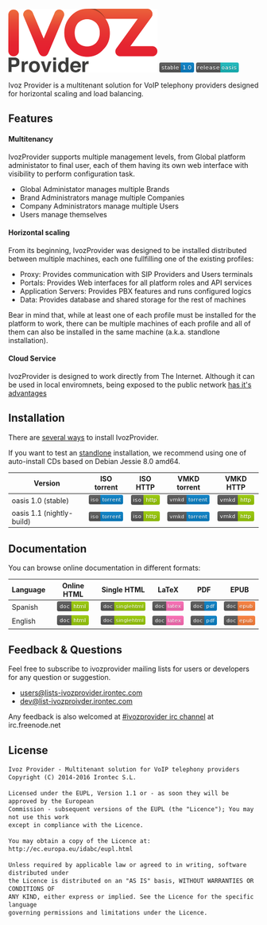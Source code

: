 ![IvozProvider Logo](portals/public/images/logoprovider.png) ![stable](portals/public/images/stable-1.0-blue.png) ![release](portals/public/images/release-oasis-14b9bc.png)

Ivoz Provider is a multitenant solution for VoIP telephony providers designed for horizontal scaling and load balancing.

## Features
#### Multitenancy
IvozProvider supports multiple management levels, from Global platform administator to final user, each of them having its own web interface with visibility to perform configuration task.

 * Global Administator manages multiple Brands
 * Brand Administrators manage multiple Companies
 * Company Administrators manage multiple Users
 * Users manage themselves

#### Horizontal scaling
From its beginning, IvozProvider was designed to be installed distributed between multiple machines, each one fullfilling one of the existing profiles:

 * Proxy: Provides communication with SIP Providers and Users terminals
 * Portals: Provides Web interfaces for all platform roles and API services
 * Application Servers: Provides PBX features and runs configured logics
 * Data: Provides database and shared storage for the rest of machines

Bear in mind that, while at least one of each profile must be installed for the platform to work, there can be multiple machines of each profile and all of them can also be installed in the same machine (a.k.a. standlone installation).

#### Cloud Service
IvozProvider is designed to work directly from The Internet. Although it can be used in local enviromnets, being exposed to the public network [has it's advantages](https://ironart3mis.github.io/ivozprovider/es/intro/what_is_ivozprovider.html#expuesta-a-la-red-publica)

## Installation

There are [several ways](https://ironart3mis.github.io/ivozprovider/en/installation) to install IvozProvider. 

If you want to test an [standlone](https://ironart3mis.github.io/ivozprovider/en/installation/install_types.html#instalacion-standalone) installation, we recommend using one of auto-install CDs based on Debian Jessie 8.0 amd64.


| Version  | ISO torrent | ISO HTTP | VMKD torrent | VMKD HTTP |
|----------|:-----------:|:--------:|:------------:|:---------:|
|oasis 1.0 (stable) | [![iso torrent](portals/public/images/iso-torrent-blue.png)](http://daily.ivozprovider.irontec.com/torrents/ivozprovider-1.0-oasis-amd64-iso.torrent) |[![iso http](portals/public/images/iso-http-green.png)](http://daily.ivozprovider.irontec.com/torrents/ivozprovider-1.0-oasis-amd64.iso)| [![vmkd torrent](portals/public/images/vmkd-torrent-blue.png)](http://daily.ivozprovider.irontec.com/torrents/ivozprovider-1.0-oasis-amd64.torrent) |[![vmkd http](portals/public/images/vmkd-http-green.png)](http://daily.ivozprovider.irontec.com/torrents/ivozprovider-1.0-oasis-amd64.iso)|
|oasis 1.1 (nightly-build) | [![iso torrent](portals/public/images/iso-torrent-blue.png)](http://daily.ivozprovider.irontec.com/torrents/ivozprovider-1.0-oasis-amd64-iso.torrent) |[![iso http](portals/public/images/iso-http-green.png)](http://daily.ivozprovider.irontec.com/torrents/ivozprovider-1.0-oasis-amd64.iso)| [![vmkd torrent](portals/public/images/vmkd-torrent-blue.png)](http://daily.ivozprovider.irontec.com/torrents/ivozprovider-1.0-oasis-amd64.torrent) |[![vmkd http](portals/public/images/vmkd-http-green.png)](http://daily.ivozprovider.irontec.com/torrents/ivozprovider-1.0-oasis-amd64.iso)|


## Documentation

You can browse online documentation in different formats:

| Language | Online HTML | Single HTML | LaTeX | PDF | EPUB |
|----------|:-----------:|:-----------:|:-----:|:---:|:----:|
| Spanish  | [![badge html](portals/public/images/doc-html-green.png)](https://ironArt3mis.github.io/ivozprovider/es) | [![badge singlehtml](portals/public/images/doc-singlehtml-green.png)](https://ironArt3mis.github.io/ivozprovider/essingle) | [![badge latex](portals/public/images/doc-latex-ff69b4.png)](https://ironart3mis.github.io/ivozprovider/eslatex/IvozProvider-1.0-oasis.tex) | [![badge pdf](portals/public/images/doc-pdf-blue.png)](https://ironart3mis.github.io/ivozprovider/eslatex/IvozProvider-1.0-oasis.pdf) | [![badge epub](portals/public/images/doc-epub-orange.png)](https://ironart3mis.github.io/ivozprovider/esepub/IvozProvider-1.0-oasis.epub) |
| English  | [![badge html](portals/public/images/doc-html-green.png)](https://ironArt3mis.github.io/ivozprovider/en) | [![badge singlehtml](portals/public/images/doc-singlehtml-green.png)](https://ironArt3mis.github.io/ivozprovider/ensingle) | [![badge latex](portals/public/images/doc-latex-ff69b4.png)](https://ironart3mis.github.io/ivozprovider/enlatex/IvozProvider-1.0-oasis.tex) | [![badge pdf](portals/public/images/doc-pdf-blue.png)](https://ironart3mis.github.io/ivozprovider/enlatex/IvozProvider-1.0-oasis.pdf) | [![badge epub](portals/public/images/doc-epub-orange.png)](https://ironart3mis.github.io/ivozprovider/esepub/IvozProvider-1.0-oasis.epub) |


## Feedback & Questions

Feel free to subscribe to ivozprovider mailing lists for users or developers for any question
or suggestion.

 - users@lists-ivozprovider.irontec.com
 - dev@list-ivozproivder.irontec.com

Any feedback is also welcomed at [#ivozprovider irc channel](https://webchat.freenode.net/?channels=ivozprovider) at irc.freenode.net

## License
    Ivoz Provider - Multitenant solution for VoIP telephony providers
    Copyright (C) 2014-2016 Irontec S.L.

    Licensed under the EUPL, Version 1.1 or - as soon they will be approved by the European
    Commission - subsequent versions of the EUPL (the "Licence"); You may not use this work
    except in compliance with the Licence.

    You may obtain a copy of the Licence at:
    http://ec.europa.eu/idabc/eupl.html

    Unless required by applicable law or agreed to in writing, software distributed under
    the Licence is distributed on an "AS IS" basis, WITHOUT WARRANTIES OR CONDITIONS OF
    ANY KIND, either express or implied. See the Licence for the specific language
    governing permissions and limitations under the Licence.


